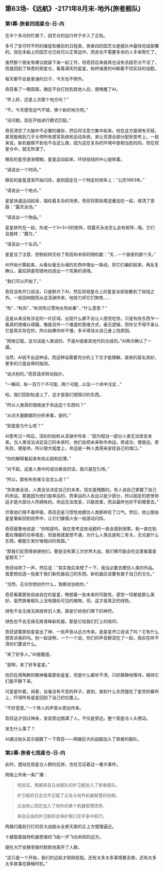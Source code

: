 ## 第63场-《远航》-2171年8月末-地外(旅者舰队)

### 第1幕-旅者四观星仓-日-内

在半个多月的忙碌下，园艺仓的运行终于步入了正轨。

多亏了安可时不时的催促和推前的日程表，旅者四的园艺仓是舰队中最快完成部署的。现在本船上的园艺仓已经可以正常运作，而且也不需要多余的人手来帮忙了。

虽然那个朋友有建议她留下来一起工作，但奇菈后来就再也没有去园艺仓干活了，而是回到了熟悉的观星仓，看着满天的星星，和终端里的AI聊着不切实际的话题。

每天都不会是普通的日子，今天也不例外。

奇菈看了一眼周围，确定不会打扰到其他人后，便唤醒了AI。

“早上好。还是上次那个地方吗？”

“不。今天感觉运气不错，换个新的地方吧。”

“没问题。现在开始进行模式匹配。”

奇菈清空了大脑中不必要的缓存，然后将注意力集中起来。他在这方面很有天赋，甚至能做到几乎关停所有感官系统和运动系统，来让资源全部分配到思考上。一般来说，新机器做不到也不会这么做，因为这在复杂的环境中是相当危险的。但在观星仓中，就无所谓了。

眼前的星空逐渐模糊，星星运动起来，环绕视线的中心旋转着。

“请说出一个时间。”

眼前的星星逐渐开始闪烁，直到固定在一个特定的频率上：“公历1983年。”

“请说出一个地点。”

星星快速运动起来，描绘着复杂的场景。奇菈将那些尾迹叠加在一起，缕清了思路：“露天泳池。”

“请说出一个物品。”

星星排列在一起，形成一个3×3×3的矩阵，但露天泳池怎么会有矩阵…哦，它们会旋转：“魔方。”

“请说出一个名词。”

星星没了注意，控制权转交给了奇菈和未知的随机数：“天…一个昼夜的那个天。”

AI开始计算起来，从看似毫无头绪的东西中理出一条线，将它们编织起来，再反复确认，最后阴差阳错地创造出一个完美的语境。

“我们可以开始了。”

奇菈没有开口说话，只是默许了AI，然后将观星仓上的星星全部驱散到了视线之外。一些回响随而从这深渊传来，他努力将它们聚焦……

“秋”…“秋风”…“秋风吹过雪地炎热如春”…“什么意思？”

这是从来没有涉足的一片区域，出现什么都不会让人感觉吃惊，只是有些东西乍一看真的很难以琢磨。像是另外一个维度的思维方式，毫无逻辑，但你又不得不承认它是真实存在的，所以如果你听不懂，多半得该从自己身上找原因。

“网络记载，这句话是人类说的，不是AI或者其他代码合成的。”AI再次确认了一遍。

当然，AI说不出这种话，而这种话需要充分的上下文才能理解。唐突的莫名其妙，更多的只是自卑的揣测。

“说点别的。”奇菈请求转动指针。

“一瞬间…有一百万个不可能…两个可能…以及一个命中注定…”

哈。我们回到轨道上了，这才是我们想探讨的东西。

“所以人类真的很痴迷于命运这个东西吗？”

“从对大量数据的分析来看，是的。”

“到底是为什么呢？”

AI思考过一阵后，深刻的剖析从深渊中传来：“因为相当一部分人类无法改变未来。当人类没法决定自己的未来时，他们会把未来称作命运。若成功，便是运，若失败，便是命。所以很大程度上，命运是一种人类用来安抚自己的借口。”

“你的解释看起来有些尖锐和刻薄。”

“对不起，这是人类中的成功者说的话，我只是在引用。”

“所以，那些失败者又会怎么说？”

“失败者会说，人类没法决定自己的未来，现实是残酷的。有人说自己掌握了自己的命运，那是因为他们是幸运的，而幸运的人永远只是少部分，所以固定的悲惨命运才是大部分人所拥有的。命运无法改变，只能改善，而且最终也好不到哪里去。”

尽管他们用不着呼吸，奇菈还是习惯性地模仿人类那样叹了口气。然后，他让那些星星重新回到视界中，让它们像萤火虫一般游动闪烁。

奇菈疲惫地说道：“你知道吗，我在思考这些话题时一直会感到很累。我一直在贴着处理器的功率墙走，但是我就是想不通，为什么人类总是和二有关。无论是什么东西，都能引发针锋相对的局面。”

“那我们反而得谢谢他们。要是没有第三次世界大战，我们哪可能会在这里看着星星聊天？”

奇菈咕哝了一声，然后说：“其实我后来想了一下，我没必要去模仿人类的作品。我更想创造一些属于我们新机器自己的东西。新机器应该要有属于自己的文化。”

“当然。无论你想创作什么，我都会协助你。”

奇菈看着那些自由自在的星星，畅想着一些未来的可能性，感觉一切都是那么美好。虽然旅者舰队上没有随处可见的植物，但，这才是真正的绿色。

绿色不会无缘无故抛弃旧人类，那是它给他们降下的神罚。

绿色也不会无缘无故青睐新机器，那是它给我们打上的烙印。

奇菈望着那些星星出了神，一些声音从远方传来。是星星开口说话了吗？它有什么想告诉我的吗。别一起说啊，一个一个说，你们的声音都混在了一起，我实在听不清你们要说什么。

“来了好多人。”AI提醒道。

“是啊，来了好多星星。”

他仍在用陶醉的眼神看着那些星星，但是什么都听不清，只好静静地等待，期待它们能平静下来。

可星星吵着，闹着，丝毫没有平息的样子。直到，直到什么东西撞在了星空的幕布上，吓得所有星星回到了自己的位置上。

“不好意思。”一个男人的声音从旁边传来。

奇菈这才回过神来，发现旁边围满了人。不仅是旁边，整个观星仓人头攒动。

发生什么事了？

AI通过抬头显示提醒了一下奇菈——两艘巨大的战舰加入了旅者的舰队。

### 第2幕-旅者七观星仓-日-内

此时，捷站在观星仓人群的后排，也在见证着这一重大事件。

网络上传来一条广播：

> 经验证，两艘来自云虫舰队的护卫舰加入了旅者舰队。
>
> 护卫舰的日志文件记载了云虫与地外机器智慧的协商。
>
> 云虫核心现在加入了地外的某个机器智慧团体，
>
> 来自云虫的护卫舰将会保护我们在宇宙中航行。

两艘闪着航行灯的巨大战舰从全景天窗的正上方慢慢逼近。

十艘载着独特机器思维的飞船一齐飞向未知的远方。

捷在大厅安静至极时默默地离开了人群。

“这只是一个开始，我们的远航才刚刚启程。还有太多太多事情要去做，还有太多太多故事在静候时机。”
